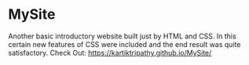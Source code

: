 # MySite
Another basic introductory website built just by HTML and CSS.
In this certain new features of CSS were included and the end result was quite satisfactory.
Check Out: https://kartiktripathy.github.io/MySite/
